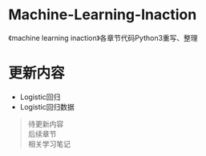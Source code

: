 # Machine-Learning-Inaction
《machine learning inaction》各章节代码Python3重写、整理
# 更新内容
* Logistic回归
* Logistic回归数据

> 待更新内容  
> 后续章节  
> 相关学习笔记
